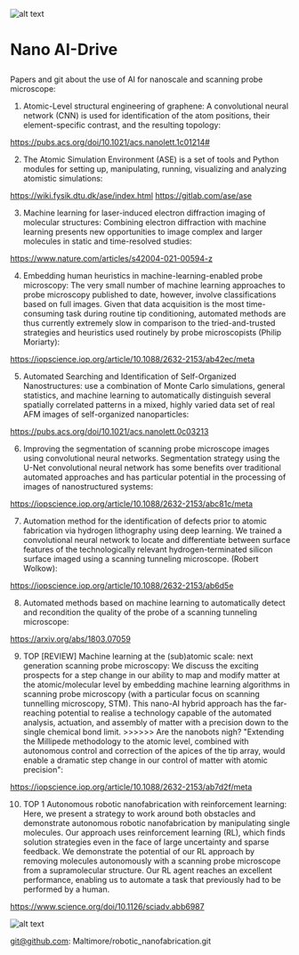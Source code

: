 ![alt text](https://scontent.fcpq14-1.fna.fbcdn.net/v/t39.30808-6/241554933_1023065051596290_7646170174352436475_n.png?_nc_cat=101&cb=c578a115-c1c39920&ccb=1-5&_nc_sid=e3f864&_nc_eui2=AeEbYVdmuRQKJ-mSIHjb5zuZvhCHw__p-ae-EIfD_-n5pwNJ1Ox28Qry0Z539N379_gxVdXj9AqhYdz5tWSdY1aD&_nc_ohc=GkqCyP6vDOkAX_31mz1&_nc_ht=scontent.fcpq14-1.fna&oh=d58409f9468a39975ea966060808d33a&oe=61AD2870)


# Nano AI-Drive </p>

Papers and git about the use of AI for nanoscale and scanning probe microscope: 

1. Atomic-Level structural engineering of graphene: A convolutional neural network (CNN) is used for identification of the atom positions, their element-specific contrast, and the resulting topology: 

https://pubs.acs.org/doi/10.1021/acs.nanolett.1c01214#

2. The Atomic Simulation Environment (ASE) is a set of tools and Python modules for setting up, manipulating, running, visualizing and analyzing atomistic simulations: 

https://wiki.fysik.dtu.dk/ase/index.html https://gitlab.com/ase/ase

3. Machine learning for laser-induced electron diffraction imaging of molecular structures: Combining electron diffraction with machine learning presents new opportunities to image complex and larger molecules in static and time-resolved studies: 

https://www.nature.com/articles/s42004-021-00594-z

4. Embedding human heuristics in machine-learning-enabled probe microscopy: The very small number of machine learning approaches to probe microscopy published to date, however, involve classifications based on full images. Given that data acquisition is the most time-consuming task during routine tip conditioning, automated methods are thus currently extremely slow in comparison to the tried-and-trusted strategies and heuristics used routinely by probe microscopists (Philip Moriarty): 

https://iopscience.iop.org/article/10.1088/2632-2153/ab42ec/meta

5. Automated Searching and Identification of Self-Organized Nanostructures: use a combination of Monte Carlo simulations, general statistics, and machine learning to automatically distinguish several spatially correlated patterns in a mixed, highly varied data set of real AFM images of self-organized nanoparticles: 

https://pubs.acs.org/doi/10.1021/acs.nanolett.0c03213

6. Improving the segmentation of scanning probe microscope images using convolutional neural networks. Segmentation strategy using the U-Net convolutional neural network has some benefits over traditional automated approaches and has particular potential in the processing of images of nanostructured systems:

https://iopscience.iop.org/article/10.1088/2632-2153/abc81c/meta


7. Automation method for the identification of defects prior to atomic fabrication via hydrogen lithography using deep learning. We trained a convolutional neural network to locate and differentiate between surface features of the technologically relevant hydrogen-terminated silicon surface imaged using a scanning tunneling microscope. (Robert Wolkow): 

https://iopscience.iop.org/article/10.1088/2632-2153/ab6d5e

8. Automated methods based on machine learning to automatically detect and recondition the quality of the probe of a scanning tunneling microscope: 

https://arxiv.org/abs/1803.07059

9. TOP [REVIEW] Machine learning at the (sub)atomic scale: next generation scanning probe microscopy: We discuss the exciting prospects for a step change in our ability to map and modify matter at the atomic/molecular level by embedding machine learning algorithms in scanning probe microscopy (with a particular focus on scanning tunnelling microscopy, STM). This nano-AI hybrid approach has the far-reaching potential to realise a technology capable of the automated analysis, actuation, and assembly of matter with a precision down to the single chemical bond limit. >>>>>> Are the nanobots nigh? "Extending the Millipede methodology to the atomic level, combined with autonomous control and correction of the apices of the tip array, would enable a dramatic step change in our control of matter with atomic precision": 
 

https://iopscience.iop.org/article/10.1088/2632-2153/ab7d2f/meta

10. TOP 1 Autonomous robotic nanofabrication with reinforcement learning: Here, we present a strategy to work around both obstacles and demonstrate autonomous robotic nanofabrication by manipulating single molecules. Our approach uses reinforcement learning (RL), which finds solution strategies even in the face of large uncertainty and sparse feedback. We demonstrate the potential of our RL approach by removing molecules autonomously with a scanning probe microscope from a supramolecular structure. Our RL agent reaches an excellent performance, enabling us to automate a task that previously had to be performed by a human.
 

https://www.science.org/doi/10.1126/sciadv.abb6987

![alt text](https://www.science.org/cms/10.1126/sciadv.abb6987/asset/1ae9b218-2617-4b28-8c0d-8ad97226ca2b/assets/graphic/abb6987-f1.jpeg)

git@github.com: Maltimore/robotic_nanofabrication.git





